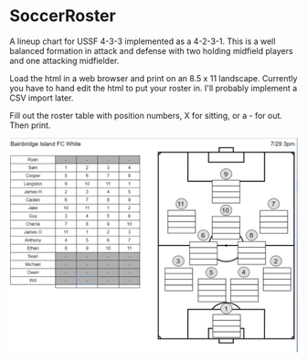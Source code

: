# SoccerRoster

A lineup chart for USSF 4-3-3 implemented as a 4-2-3-1.
This is a well balanced formation in attack and defense with two holding
midfield players and one attacking midfielder.

Load the html in a web browser and print on an 8.5 x 11 landscape.
Currently you have to hand edit the html to put your roster in.
I'll probably implement a CSV import later.

Fill out the roster table with position numbers, X for sitting, or a - for out.
Then print.

![example.png](https://raw.githubusercontent.com/jvandervort/SoccerRoster/master/example.png)